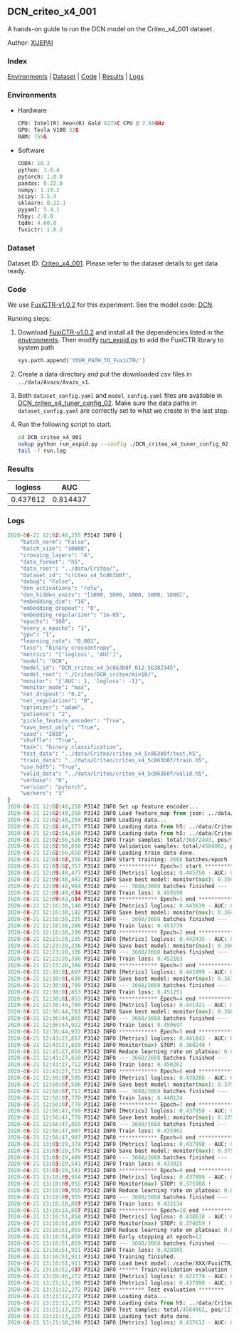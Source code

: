 ## DCN_criteo_x4_001

A hands-on guide to run the DCN model on the Criteo_x4_001 dataset.

Author: [XUEPAI](https://github.com/xue-pai)

### Index
[Environments](#Environments) | [Dataset](#Dataset) | [Code](#Code) | [Results](#Results) | [Logs](#Logs)

### Environments
+ Hardware

  ```python
  CPU: Intel(R) Xeon(R) Gold 6278C CPU @ 2.60GHz
  GPU: Tesla V100 32G
  RAM: 755G

  ```

+ Software

  ```python
  CUDA: 10.2
  python: 3.6.4
  pytorch: 1.0.0
  pandas: 0.22.0
  numpy: 1.19.2
  scipy: 1.5.4
  sklearn: 0.22.1
  pyyaml: 5.4.1
  h5py: 2.8.0
  tqdm: 4.60.0
  fuxictr: 1.0.2
  ```

### Dataset
Dataset ID: [Criteo_x4_001](https://github.com/openbenchmark/BARS/blob/master/ctr_prediction/datasets/Criteo/README.md#Criteo_x4_001). Please refer to the dataset details to get data ready.

### Code

We use [FuxiCTR-v1.0.2](https://github.com/xue-pai/FuxiCTR/tree/v1.0.2) for this experiment. See the model code: [DCN](https://github.com/xue-pai/FuxiCTR/blob/v1.0.2/fuxictr/pytorch/models/DCN.py).

Running steps:

1. Download [FuxiCTR-v1.0.2](https://github.com/xue-pai/FuxiCTR/archive/refs/tags/v1.0.2.zip) and install all the dependencies listed in the [environments](#environments). Then modify [run_expid.py](./run_expid.py#L5) to add the FuxiCTR library to system path
    
    ```python
    sys.path.append('YOUR_PATH_TO_FuxiCTR/')
    ```

2. Create a data directory and put the downloaded csv files in `../data/Avazu/Avazu_x1`.

3. Both `dataset_config.yaml` and `model_config.yaml` files are available in [DCN_criteo_x4_tuner_config_02](./DCN_criteo_x4_tuner_config_02). Make sure the data paths in `dataset_config.yaml` are correctly set to what we create in the last step.

4. Run the following script to start.

    ```bash
    cd DCN_criteo_x4_001
    nohup python run_expid.py --config ./DCN_criteo_x4_tuner_config_02 --expid DCN_criteo_x4_012_dc8ab363 --gpu 0 > run.log &
    tail -f run.log
    ```

### Results

| logloss | AUC  |
|:--------------------:|:--------------------:|
| 0.437612 | 0.814437  |


### Logs
```python
2020-06-21 12:02:48,255 P3142 INFO {
    "batch_norm": "False",
    "batch_size": "10000",
    "crossing_layers": "4",
    "data_format": "h5",
    "data_root": "../data/Criteo/",
    "dataset_id": "criteo_x4_5c863b0f",
    "debug": "False",
    "dnn_activations": "relu",
    "dnn_hidden_units": "[1000, 1000, 1000, 1000, 1000]",
    "embedding_dim": "16",
    "embedding_dropout": "0",
    "embedding_regularizer": "1e-05",
    "epochs": "100",
    "every_x_epochs": "1",
    "gpu": "1",
    "learning_rate": "0.001",
    "loss": "binary_crossentropy",
    "metrics": "['logloss', 'AUC']",
    "model": "DCN",
    "model_id": "DCN_criteo_x4_5c863b0f_012_56382345",
    "model_root": "./Criteo/DCN_criteo/min10/",
    "monitor": "{'AUC': 1, 'logloss': -1}",
    "monitor_mode": "max",
    "net_dropout": "0.2",
    "net_regularizer": "0",
    "optimizer": "adam",
    "patience": "2",
    "pickle_feature_encoder": "True",
    "save_best_only": "True",
    "seed": "2019",
    "shuffle": "True",
    "task": "binary_classification",
    "test_data": "../data/Criteo/criteo_x4_5c863b0f/test.h5",
    "train_data": "../data/Criteo/criteo_x4_5c863b0f/train.h5",
    "use_hdf5": "True",
    "valid_data": "../data/Criteo/criteo_x4_5c863b0f/valid.h5",
    "verbose": "0",
    "version": "pytorch",
    "workers": "3"
}
2020-06-21 12:02:48,258 P3142 INFO Set up feature encoder...
2020-06-21 12:02:48,258 P3142 INFO Load feature_map from json: ../data/Criteo/criteo_x4_5c863b0f/feature_map.json
2020-06-21 12:02:48,258 P3142 INFO Loading data...
2020-06-21 12:02:48,273 P3142 INFO Loading data from h5: ../data/Criteo/criteo_x4_5c863b0f/train.h5
2020-06-21 12:02:54,658 P3142 INFO Loading data from h5: ../data/Criteo/criteo_x4_5c863b0f/valid.h5
2020-06-21 12:02:56,526 P3142 INFO Train samples: total/36672493, pos/9396350, neg/27276143, ratio/25.62%
2020-06-21 12:02:56,650 P3142 INFO Validation samples: total/4584062, pos/1174544, neg/3409518, ratio/25.62%
2020-06-21 12:02:56,650 P3142 INFO Loading train data done.
2020-06-21 12:03:02,356 P3142 INFO Start training: 3668 batches/epoch
2020-06-21 12:03:02,357 P3142 INFO ************ Epoch=1 start ************
2020-06-21 12:09:48,477 P3142 INFO [Metrics] logloss: 0.445750 - AUC: 0.805451
2020-06-21 12:09:48,482 P3142 INFO Save best model: monitor(max): 0.359701
2020-06-21 12:09:48,984 P3142 INFO --- 3668/3668 batches finished ---
2020-06-21 12:09:49,034 P3142 INFO Train loss: 0.459598
2020-06-21 12:09:49,034 P3142 INFO ************ Epoch=1 end ************
2020-06-21 12:16:38,140 P3142 INFO [Metrics] logloss: 0.443639 - AUC: 0.808019
2020-06-21 12:16:38,142 P3142 INFO Save best model: monitor(max): 0.364380
2020-06-21 12:16:38,235 P3142 INFO --- 3668/3668 batches finished ---
2020-06-21 12:16:38,298 P3142 INFO Train loss: 0.453779
2020-06-21 12:16:38,298 P3142 INFO ************ Epoch=2 end ************
2020-06-21 12:23:20,235 P3142 INFO [Metrics] logloss: 0.442435 - AUC: 0.809123
2020-06-21 12:23:20,236 P3142 INFO Save best model: monitor(max): 0.366688
2020-06-21 12:23:20,336 P3142 INFO --- 3668/3668 batches finished ---
2020-06-21 12:23:20,390 P3142 INFO Train loss: 0.452163
2020-06-21 12:23:20,390 P3142 INFO ************ Epoch=3 end ************
2020-06-21 12:30:01,697 P3142 INFO [Metrics] logloss: 0.441999 - AUC: 0.809616
2020-06-21 12:30:01,698 P3142 INFO Save best model: monitor(max): 0.367617
2020-06-21 12:30:01,799 P3142 INFO --- 3668/3668 batches finished ---
2020-06-21 12:30:01,853 P3142 INFO Train loss: 0.451251
2020-06-21 12:30:01,853 P3142 INFO ************ Epoch=4 end ************
2020-06-21 12:36:44,780 P3142 INFO [Metrics] logloss: 0.441421 - AUC: 0.810201
2020-06-21 12:36:44,781 P3142 INFO Save best model: monitor(max): 0.368781
2020-06-21 12:36:44,865 P3142 INFO --- 3668/3668 batches finished ---
2020-06-21 12:36:44,922 P3142 INFO Train loss: 0.450697
2020-06-21 12:36:44,922 P3142 INFO ************ Epoch=5 end ************
2020-06-21 12:43:27,657 P3142 INFO [Metrics] logloss: 0.441843 - AUC: 0.810091
2020-06-21 12:43:27,659 P3142 INFO Monitor(max) STOP: 0.368248 !
2020-06-21 12:43:27,659 P3142 INFO Reduce learning rate on plateau: 0.000100
2020-06-21 12:43:27,659 P3142 INFO --- 3668/3668 batches finished ---
2020-06-21 12:43:27,712 P3142 INFO Train loss: 0.450262
2020-06-21 12:43:27,713 P3142 INFO ************ Epoch=6 end ************
2020-06-21 12:50:07,595 P3142 INFO [Metrics] logloss: 0.438286 - AUC: 0.813516
2020-06-21 12:50:07,596 P3142 INFO Save best model: monitor(max): 0.375229
2020-06-21 12:50:07,717 P3142 INFO --- 3668/3668 batches finished ---
2020-06-21 12:50:07,770 P3142 INFO Train loss: 0.440124
2020-06-21 12:50:07,770 P3142 INFO ************ Epoch=7 end ************
2020-06-21 12:56:47,769 P3142 INFO [Metrics] logloss: 0.437958 - AUC: 0.813908
2020-06-21 12:56:47,770 P3142 INFO Save best model: monitor(max): 0.375950
2020-06-21 12:56:47,855 P3142 INFO --- 3668/3668 batches finished ---
2020-06-21 12:56:47,907 P3142 INFO Train loss: 0.435962
2020-06-21 12:56:47,907 P3142 INFO ************ Epoch=8 end ************
2020-06-21 13:03:29,378 P3142 INFO [Metrics] logloss: 0.437998 - AUC: 0.813987
2020-06-21 13:03:29,379 P3142 INFO Save best model: monitor(max): 0.375989
2020-06-21 13:03:29,489 P3142 INFO --- 3668/3668 batches finished ---
2020-06-21 13:03:29,541 P3142 INFO Train loss: 0.433825
2020-06-21 13:03:29,541 P3142 INFO ************ Epoch=9 end ************
2020-06-21 13:10:09,954 P3142 INFO [Metrics] logloss: 0.437999 - AUC: 0.813987
2020-06-21 13:10:09,955 P3142 INFO Monitor(max) STOP: 0.375988 !
2020-06-21 13:10:09,955 P3142 INFO Reduce learning rate on plateau: 0.000010
2020-06-21 13:10:09,955 P3142 INFO --- 3668/3668 batches finished ---
2020-06-21 13:10:10,007 P3142 INFO Train loss: 0.432134
2020-06-21 13:10:10,007 P3142 INFO ************ Epoch=10 end ************
2020-06-21 13:16:51,858 P3142 INFO [Metrics] logloss: 0.438618 - AUC: 0.813478
2020-06-21 13:16:51,859 P3142 INFO Monitor(max) STOP: 0.374859 !
2020-06-21 13:16:51,859 P3142 INFO Reduce learning rate on plateau: 0.000001
2020-06-21 13:16:51,859 P3142 INFO Early stopping at epoch=11
2020-06-21 13:16:51,859 P3142 INFO --- 3668/3668 batches finished ---
2020-06-21 13:16:51,911 P3142 INFO Train loss: 0.428005
2020-06-21 13:16:51,911 P3142 INFO Training finished.
2020-06-21 13:16:51,911 P3142 INFO Load best model: /cache/XXX/FuxiCTR/benchmarks/Criteo/DCN_criteo/min10/criteo_x4_5c863b0f/DCN_criteo_x4_5c863b0f_012_56382345_model.ckpt
2020-06-21 13:16:52,037 P3142 INFO ****** Train/validation evaluation ******
2020-06-21 13:20:46,272 P3142 INFO [Metrics] logloss: 0.422779 - AUC: 0.830139
2020-06-21 13:21:12,196 P3142 INFO [Metrics] logloss: 0.437998 - AUC: 0.813987
2020-06-21 13:21:12,272 P3142 INFO ******** Test evaluation ********
2020-06-21 13:21:12,272 P3142 INFO Loading data...
2020-06-21 13:21:12,272 P3142 INFO Loading data from h5: ../data/Criteo/criteo_x4_5c863b0f/test.h5
2020-06-21 13:21:13,225 P3142 INFO Test samples: total/4584062, pos/1174544, neg/3409518, ratio/25.62%
2020-06-21 13:21:13,225 P3142 INFO Loading test data done.
2020-06-21 13:21:38,598 P3142 INFO [Metrics] logloss: 0.437612 - AUC: 0.814437

```
